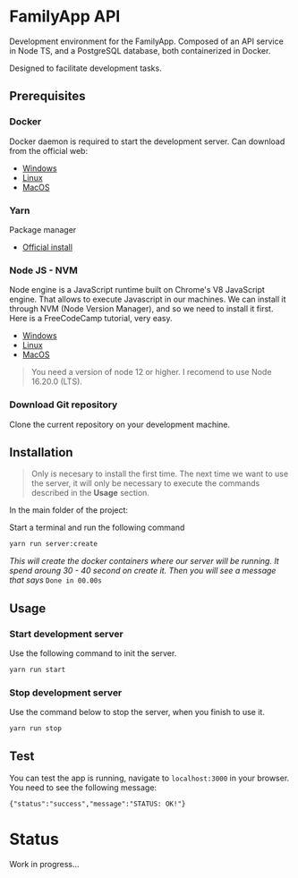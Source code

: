 # FamilyApp API
Development environment for the FamilyApp. Composed of an API service in Node TS, and a PostgreSQL database, both containerized in Docker.

Designed to facilitate development tasks.

## Prerequisites

### <b>Docker</b>
Docker daemon is required to start the development server. Can download from the official web: 
- [Windows](https://docs.docker.com/desktop/install/windows-install/)
- [Linux](https://docs.docker.com/desktop/install/linux-install/)
- [MacOS](https://docs.docker.com/desktop/install/mac-install/)

### <b>Yarn</b>
Package manager

- [Official install](https://yarnpkg.com/getting-started/install)

### <b>Node JS - NVM</b>
Node engine is a JavaScript runtime built on Chrome's V8 JavaScript engine. That allows to execute Javascript in our machines. We can install it through NVM (Node Version Manager), and so we need to install it first. Here is a FreeCodeCamp tutorial, very easy. 

- [Windows](https://www.freecodecamp.org/news/node-version-manager-nvm-install-guide/)
- [Linux](https://tecadmin.net/how-to-install-nvm-on-ubuntu-20-04/)
- [MacOS](https://tecadmin.net/install-nvm-macos-with-homebrew/)

> You need a version of node 12 or higher. I recomend to use Node 16.20.0 (LTS).


### Download Git repository

Clone the current repository on your development machine.

## Installation

> Only is necesary to install the first time. The next time we want to use the server, it will only be necessary to execute the commands described in the <b>Usage</b> section. 

In the main folder of the project:

Start a terminal and run the following command
```sh 
yarn run server:create 
```

<i>This will create the docker containers where our server will be running. It spend aroung 30 - 40 second on create it. Then you will see a message that says</i> `Done in 00.00s`


## Usage



### Start development server
Use the following command to init the server.
```sh
yarn run start
```
### Stop development server
Use the command below to stop the server, when you finish to use it.

```sh
yarn run stop
```

## Test

You can test the app is running, navigate to `localhost:3000` in your browser. You need to see the following message: 

```{"status":"success","message":"STATUS: OK!"}```

# Status

Work in progress...